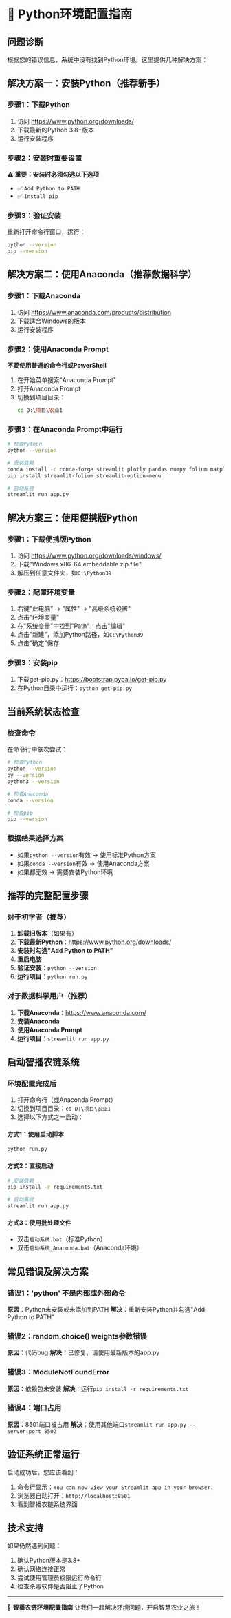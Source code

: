 # 🔧 Python环境配置指南

## 问题诊断

根据您的错误信息，系统中没有找到Python环境。这里提供几种解决方案：

## 解决方案一：安装Python（推荐新手）

### 步骤1：下载Python
1. 访问 https://www.python.org/downloads/
2. 下载最新的Python 3.8+版本
3. 运行安装程序

### 步骤2：安装时重要设置
**⚠️ 重要：安装时必须勾选以下选项**
- ✅ `Add Python to PATH`
- ✅ `Install pip`

### 步骤3：验证安装
重新打开命令行窗口，运行：
```bash
python --version
pip --version
```

## 解决方案二：使用Anaconda（推荐数据科学）

### 步骤1：下载Anaconda
1. 访问 https://www.anaconda.com/products/distribution
2. 下载适合Windows的版本
3. 运行安装程序

### 步骤2：使用Anaconda Prompt
**不要使用普通的命令行或PowerShell**
1. 在开始菜单搜索"Anaconda Prompt"
2. 打开Anaconda Prompt
3. 切换到项目目录：
   ```bash
   cd D:\项目\农业1
   ```

### 步骤3：在Anaconda Prompt中运行
```bash
# 检查Python
python --version

# 安装依赖
conda install -c conda-forge streamlit plotly pandas numpy folium matplotlib -y
pip install streamlit-folium streamlit-option-menu

# 启动系统
streamlit run app.py
```

## 解决方案三：使用便携版Python

### 步骤1：下载便携版Python
1. 访问 https://www.python.org/downloads/windows/
2. 下载"Windows x86-64 embeddable zip file"
3. 解压到任意文件夹，如`C:\Python39`

### 步骤2：配置环境变量
1. 右键"此电脑" → "属性" → "高级系统设置"
2. 点击"环境变量"
3. 在"系统变量"中找到"Path"，点击"编辑"
4. 点击"新建"，添加Python路径，如`C:\Python39`
5. 点击"确定"保存

### 步骤3：安装pip
1. 下载get-pip.py：https://bootstrap.pypa.io/get-pip.py
2. 在Python目录中运行：`python get-pip.py`

## 当前系统状态检查

### 检查命令
在命令行中依次尝试：
```bash
# 检查Python
python --version
py --version
python3 --version

# 检查Anaconda
conda --version

# 检查pip
pip --version
```

### 根据结果选择方案
- 如果`python --version`有效 → 使用标准Python方案
- 如果`conda --version`有效 → 使用Anaconda方案
- 如果都无效 → 需要安装Python环境

## 推荐的完整配置步骤

### 对于初学者（推荐）
1. **卸载旧版本**（如果有）
2. **下载最新Python**：https://www.python.org/downloads/
3. **安装时勾选"Add Python to PATH"**
4. **重启电脑**
5. **验证安装**：`python --version`
6. **运行项目**：`python run.py`

### 对于数据科学用户（推荐）
1. **下载Anaconda**：https://www.anaconda.com/
2. **安装Anaconda**
3. **使用Anaconda Prompt**
4. **运行项目**：`streamlit run app.py`

## 启动智播农链系统

### 环境配置完成后
1. 打开命令行（或Anaconda Prompt）
2. 切换到项目目录：`cd D:\项目\农业1`
3. 选择以下方式之一启动：

#### 方式1：使用启动脚本
```bash
python run.py
```

#### 方式2：直接启动
```bash
# 安装依赖
pip install -r requirements.txt

# 启动系统
streamlit run app.py
```

#### 方式3：使用批处理文件
- 双击`启动系统.bat`（标准Python）
- 双击`启动系统_Anaconda.bat`（Anaconda环境）

## 常见错误及解决方案

### 错误1：'python' 不是内部或外部命令
**原因**：Python未安装或未添加到PATH
**解决**：重新安装Python并勾选"Add Python to PATH"

### 错误2：random.choice() weights参数错误
**原因**：代码bug
**解决**：已修复，请使用最新版本的app.py

### 错误3：ModuleNotFoundError
**原因**：依赖包未安装
**解决**：运行`pip install -r requirements.txt`

### 错误4：端口占用
**原因**：8501端口被占用
**解决**：使用其他端口`streamlit run app.py --server.port 8502`

## 验证系统正常运行

启动成功后，您应该看到：
1. 命令行显示：`You can now view your Streamlit app in your browser.`
2. 浏览器自动打开：`http://localhost:8501`
3. 看到智播农链系统界面

## 技术支持

如果仍然遇到问题：
1. 确认Python版本是3.8+
2. 确认网络连接正常
3. 尝试使用管理员权限运行命令行
4. 检查杀毒软件是否阻止了Python

---

🌾 **智播农链环境配置指南**
让我们一起解决环境问题，开启智慧农业之旅！ 